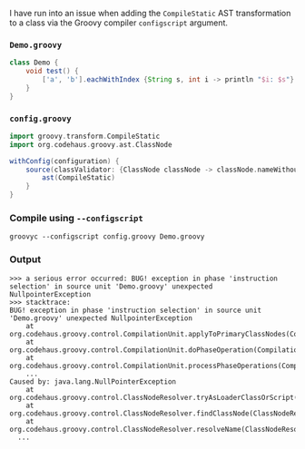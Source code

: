 I have run into an issue when adding the `CompileStatic` AST transformation to a class via the Groovy compiler `configscript` argument.

### `Demo.groovy`
```groovy
class Demo {
    void test() {
        ['a', 'b'].eachWithIndex {String s, int i -> println "$i: $s"}
    }
}
```
### `config.groovy`
```groovy
import groovy.transform.CompileStatic
import org.codehaus.groovy.ast.ClassNode

withConfig(configuration) {
    source(classValidator: {ClassNode classNode -> classNode.nameWithoutPackage == 'Demo'}) {
        ast(CompileStatic)
    }
}
```
### Compile using `--configscript`
```
groovyc --configscript config.groovy Demo.groovy
```
### Output
```
>>> a serious error occurred: BUG! exception in phase 'instruction selection' in source unit 'Demo.groovy' unexpected NullpointerException
>>> stacktrace:
BUG! exception in phase 'instruction selection' in source unit 'Demo.groovy' unexpected NullpointerException
	at org.codehaus.groovy.control.CompilationUnit.applyToPrimaryClassNodes(CompilationUnit.java:1058)
	at org.codehaus.groovy.control.CompilationUnit.doPhaseOperation(CompilationUnit.java:591)
	at org.codehaus.groovy.control.CompilationUnit.processPhaseOperations(CompilationUnit.java:569)
	...
Caused by: java.lang.NullPointerException
	at org.codehaus.groovy.control.ClassNodeResolver.tryAsLoaderClassOrScript(ClassNodeResolver.java:180)
	at org.codehaus.groovy.control.ClassNodeResolver.findClassNode(ClassNodeResolver.java:170)
	at org.codehaus.groovy.control.ClassNodeResolver.resolveName(ClassNodeResolver.java:126)
  ...

```
